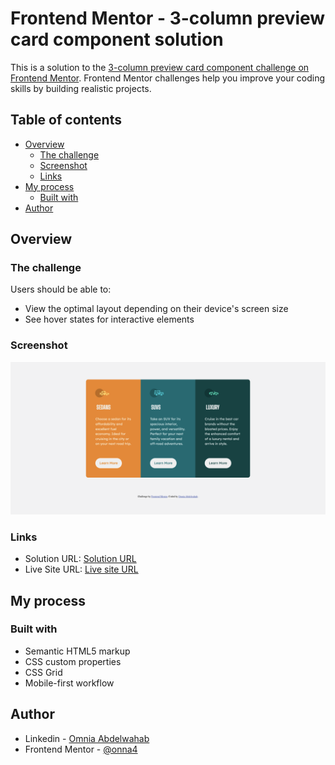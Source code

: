 # Frontend Mentor - 3-column preview card component solution

This is a solution to the [3-column preview card component challenge on Frontend Mentor](https://www.frontendmentor.io/challenges/3column-preview-card-component-pH92eAR2-). Frontend Mentor challenges help you improve your coding skills by building realistic projects. 

## Table of contents

- [Overview](#overview)
  - [The challenge](#the-challenge)
  - [Screenshot](#screenshot)
  - [Links](#links)
- [My process](#my-process)
  - [Built with](#built-with)
- [Author](#author)


## Overview

### The challenge

Users should be able to:

- View the optimal layout depending on their device's screen size
- See hover states for interactive elements

### Screenshot

![Design preview for the 3-column preview card component coding challenge](./design/mydesktop-design.png)


### Links

- Solution URL: [Solution URL](https://www.frontendmentor.io/solutions/3-column-card-component-MHXFjNdwKO)
- Live Site URL: [Live site URL](https://onna4.github.io/3-column-preview-card-component)

## My process

### Built with

- Semantic HTML5 markup
- CSS custom properties
- CSS Grid
- Mobile-first workflow


## Author

- Linkedin - [Omnia Abdelwahab](https://www.linkedin.com/in/omnia-abdelwahab-170306249/)
- Frontend Mentor - [@onna4](https://www.frontendmentor.io/profile/onna4)
